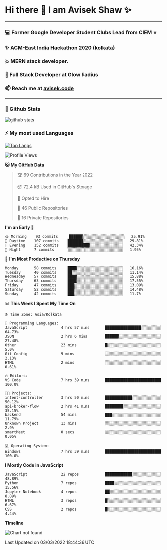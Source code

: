 # Hi there 👋 I am Avisek Shaw ✨

---
### :computer: Former Google Developer Student Clubs Lead from CIEM :star: 
###  ✨ ACM-East India Hackathon 2020 (kolkata)
###  :boom: MERN stack developer.
###  🔭 Full Stack Developer at Glow Radius
###  📫 Reach me at [avisek.code](https://avisekcode.netlify.app/)
---
### 🌱 Github Stats
![github stats](https://github-readme-stats.vercel.app/api?username=shawavisek35&count_private=true&show_icons=true&bg_color=315,48c6ef,6f86d6&title_color=ffffff&text_color=ffffff&icon_color=ee609c)
### ⚡ My most used Languages 
<!--![github stats](https://github-readme-stats.vercel.app/api?username=shawavisek35&show_icons=true&theme=radical)-->
[![Top Langs](https://github-readme-stats.vercel.app/api/top-langs/?username=shawavisek35&layout=compact)](https://github.com/shawavisek35)
<!--START_SECTION:waka-->
![Profile Views](http://img.shields.io/badge/Profile%20Views-5-blue)

**🐱 My GitHub Data** 

> 🏆 69 Contributions in the Year 2022
 > 
> 📦 72.4 kB Used in GitHub's Storage 
 > 
> 💼 Opted to Hire
 > 
> 📜 46 Public Repositories 
 > 
> 🔑 16 Private Repositories  
 > 
**I'm an Early 🐤** 

```text
🌞 Morning    93 commits     ██████░░░░░░░░░░░░░░░░░░░   25.91% 
🌆 Daytime    107 commits    ███████░░░░░░░░░░░░░░░░░░   29.81% 
🌃 Evening    152 commits    ██████████░░░░░░░░░░░░░░░   42.34% 
🌙 Night      7 commits      ░░░░░░░░░░░░░░░░░░░░░░░░░   1.95%

```
📅 **I'm Most Productive on Thursday** 

```text
Monday       58 commits     ████░░░░░░░░░░░░░░░░░░░░░   16.16% 
Tuesday      40 commits     ██░░░░░░░░░░░░░░░░░░░░░░░   11.14% 
Wednesday    57 commits     ████░░░░░░░░░░░░░░░░░░░░░   15.88% 
Thursday     63 commits     ████░░░░░░░░░░░░░░░░░░░░░   17.55% 
Friday       47 commits     ███░░░░░░░░░░░░░░░░░░░░░░   13.09% 
Saturday     52 commits     ███░░░░░░░░░░░░░░░░░░░░░░   14.48% 
Sunday       42 commits     ███░░░░░░░░░░░░░░░░░░░░░░   11.7%

```


📊 **This Week I Spent My Time On** 

```text
⌚︎ Time Zone: Asia/Kolkata

💬 Programming Languages: 
JavaScript               4 hrs 57 mins       ████████████████░░░░░░░░░   64.73% 
JSON                     2 hrs 6 mins        ██████░░░░░░░░░░░░░░░░░░░   27.48% 
Other                    23 mins             █░░░░░░░░░░░░░░░░░░░░░░░░   5.0% 
Git Config               9 mins              ░░░░░░░░░░░░░░░░░░░░░░░░░   2.13% 
HTML                     2 mins              ░░░░░░░░░░░░░░░░░░░░░░░░░   0.61%

🔥 Editors: 
VS Code                  7 hrs 39 mins       █████████████████████████   100.0%

🐱‍💻 Projects: 
intent-controller        3 hrs 50 mins       ████████████░░░░░░░░░░░░░   50.12% 
api-broker-flow          2 hrs 41 mins       ████████░░░░░░░░░░░░░░░░░   35.15% 
backend                  54 mins             ███░░░░░░░░░░░░░░░░░░░░░░   11.79% 
Unknown Project          13 mins             ░░░░░░░░░░░░░░░░░░░░░░░░░   2.9% 
smartMeet                0 secs              ░░░░░░░░░░░░░░░░░░░░░░░░░   0.05%

💻 Operating System: 
Windows                  7 hrs 39 mins       █████████████████████████   100.0%

```

**I Mostly Code in JavaScript** 

```text
JavaScript               22 repos            ████████████░░░░░░░░░░░░░   48.89% 
Python                   7 repos             ████░░░░░░░░░░░░░░░░░░░░░   15.56% 
Jupyter Notebook         4 repos             ██░░░░░░░░░░░░░░░░░░░░░░░   8.89% 
HTML                     3 repos             █░░░░░░░░░░░░░░░░░░░░░░░░   6.67% 
CSS                      2 repos             █░░░░░░░░░░░░░░░░░░░░░░░░   4.44%

```


**Timeline**

![Chart not found](https://raw.githubusercontent.com/shawavisek35/shawavisek35/master/charts/bar_graph.png) 


 Last Updated on 03/03/2022 18:44:36 UTC
<!--END_SECTION:waka-->
